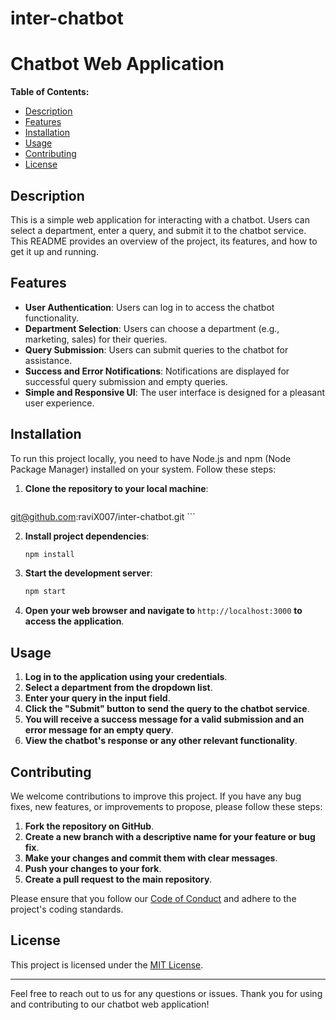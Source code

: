 # inter-chatbot
 
# Chatbot Web Application

**Table of Contents:**

- [Description](#description)
- [Features](#features)
- [Installation](#installation)
- [Usage](#usage)
- [Contributing](#contributing)
- [License](#license)

## Description

This is a simple web application for interacting with a chatbot. Users can select a department, enter a query, and submit it to the chatbot service. This README provides an overview of the project, its features, and how to get it up and running.

## Features

- **User Authentication**: Users can log in to access the chatbot functionality.
- **Department Selection**: Users can choose a department (e.g., marketing, sales) for their queries.
- **Query Submission**: Users can submit queries to the chatbot for assistance.
- **Success and Error Notifications**: Notifications are displayed for successful query submission and empty queries.
- **Simple and Responsive UI**: The user interface is designed for a pleasant user experience.

## Installation

To run this project locally, you need to have Node.js and npm (Node Package Manager) installed on your system. Follow these steps:

1. **Clone the repository to your local machine**:

    ```bash
  git@github.com:raviX007/inter-chatbot.git
    ```

2. **Install project dependencies**:

    ```bash
    npm install
    ```

3. **Start the development server**:

    ```bash
    npm start
    ```

4. **Open your web browser and navigate to** `http://localhost:3000` **to access the application**.

## Usage

1. **Log in to the application using your credentials**.
2. **Select a department from the dropdown list**.
3. **Enter your query in the input field**.
4. **Click the "Submit" button to send the query to the chatbot service**.
5. **You will receive a success message for a valid submission and an error message for an empty query**.
6. **View the chatbot's response or any other relevant functionality**.

## Contributing

We welcome contributions to improve this project. If you have any bug fixes, new features, or improvements to propose, please follow these steps:

1. **Fork the repository on GitHub**.
2. **Create a new branch with a descriptive name for your feature or bug fix**.
3. **Make your changes and commit them with clear messages**.
4. **Push your changes to your fork**.
5. **Create a pull request to the main repository**.

Please ensure that you follow our [Code of Conduct](CODE_OF_CONDUCT.md) and adhere to the project's coding standards.

## License

This project is licensed under the [MIT License](LICENSE).

---

Feel free to reach out to us for any questions or issues. Thank you for using and contributing to our chatbot web application!
